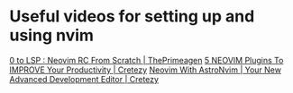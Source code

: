 # Useful videos for setting up and using nvim

[0 to LSP : Neovim RC From Scratch | ThePrimeagen](https://www.youtube.com/watch?v=w7i4amO_zaE)
[5 NEOVIM Plugins To IMPROVE Your Productivity | Cretezy](https://www.youtube.com/watch?v=NJDu_53T_4M)
[Neovim With AstroNvim | Your New Advanced Development Editor | Cretezy](https://www.youtube.com/watch?v=GEHPiZ10gOk)


